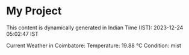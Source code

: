 # My Project

This content is dynamically generated in Indian Time (IST): 2023-12-24 05:02:47 IST


Current Weather in Coimbatore:
Temperature: 19.88 °C
Condition: mist
